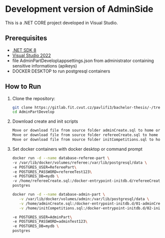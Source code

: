 # Development version of AdminSide

This is a .NET CORE project developed in Visual Studio.

## Prerequisites

- [.NET SDK 8](https://dotnet.microsoft.com/en-us/download)
- [Visual Studio 2022](https://visualstudio.microsoft.com/)
- file AdminPartDevelop\appsettings.json from administrator containing sensitive informations (apikeys)
- DOCKER DESKTOP to run postgresql containers 

## How to Run

1. Clone the repository:
   ```bash
   git clone https://gitlab.fit.cvut.cz/pavlifi3/bachelor-thesis/-/tree/main/AdminPartDevelop
   cd AdminPartDevelop

2. Download create and init scripts 
   ```bash
   Move or download file from source folder adminCreate.sql to home or Desktop(you need to change docker run)
   Move or download file from source folder refereeCreate.sql to home or Desktop(you need to change docker run)
   Move or download file from source folder initCompetitions.sql to home or Desktop(you need to change docker run)

3. Set docker containers with docker desktop or command prompt
   ```bash
   docker run -d --name database-referee-part \
   -v /var/lib/docker/volumes/referee:/var/lib/postgresql/data \
   -e POSTGRES_USER=RefereePart\
   -e POSTGRES_PASSWORD=refereeTest123\
   -e POSTGRES_DB=mydb \
   -v /home/refereeCreate.sql:/docker-entrypoint-initdb.d/refereeCreate.sql\
   postgres

   docker run -d --name database-admin-part \
      -v /var/lib/docker/volumes/admin:/var/lib/postgresql/data \
      -v /home/adminCreate.sql:/docker-entrypoint-initdb.d/01-adminCreate.sql \
      -v /home/initCompetitions.sql:/docker-entrypoint-initdb.d/02-initCompetitions.sql \

   -e POSTGRES_USER=AdminPart\
   -e POSTGRES_PASSWORD=adminTest123\
   -e POSTGRES_DB=mydb \
   postgres